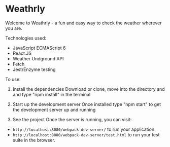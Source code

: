 # Weathrly

Welcome to Weathrly - a fun and easy way to check the weather wherever you are. 

Technologies used: 
* JavaScript ECMAScript 6  
* React.JS
* Weather Undground API
* Fetch
* Jest/Enzyme testing


To use: 

1. Install the dependencies 
Download or clone, move into the directory and and type "npm install" in the terminal

2. Start up the development server
Once installed type "npm start" to get the development server up and running

3. See the project
Once the server is running, you can visit:

* `http://localhost:8080/webpack-dev-server/` to run your application.
* `http://localhost:8080/webpack-dev-server/test.html` to run your test suite in the browser.


